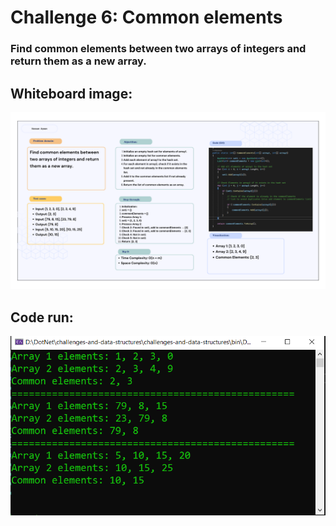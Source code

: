 # Challenge 6: Common elements

### Find common elements between two arrays of integers and return them as a new array.

## Whiteboard image:
![Common elements](common-elements-whiteboard.PNG)

## Code run:
![Code run](common-elements-run.PNG)
